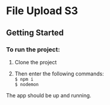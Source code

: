 # File Upload S3


## Getting Started
### To run the project:  
1. Clone the project  

2. Then enter the following commands:     
`$ npm i`  
`$ nodemon`  

The app should be up and running. 
